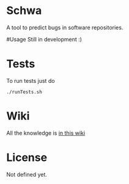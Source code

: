 # Schwa
A tool to predict bugs in software repositories.

#Usage
Still in development :)

# Tests
To run tests just do
```
./runTests.sh
```

# Wiki
All the knowledge is [in this wiki](https://github.com/andrefreitas/schwa/wiki)

# License
Not defined yet.
